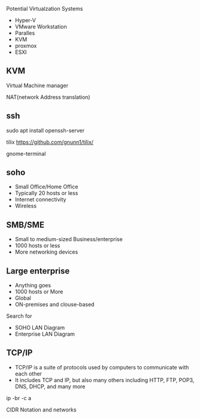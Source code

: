 
Potential Virtualzation Systems

+ Hyper-V
+ VMware Workstation
+ Paralles
+ KVM
+ proxmox
+ ESXI


## KVM

Virtual Machine manager

NAT(network Address translation)


## ssh


sudo apt install openssh-server

tilix https://github.com/gnunn1/tilix/

gnome-terminal

## soho

+ Small Office/Home Office
+ Typically 20 hosts or less
+ Internet connectivity
+ Wireless

## SMB/SME

+ Small to medium-sized Business/enterprise
+ 1000 hosts or less
+ More networking devices

## Large enterprise

+ Anything goes
+ 1000 hosts or More
+ Global
+ ON-premises and clouse-based


Search for

+ SOHO LAN Diagram
+ Enterprise LAN Diagram

## TCP/IP


+ TCP/IP is a suite of protocols used by computers to communicate with each other
+ It includes TCP and IP, but also many others including HTTP, FTP, POP3, DNS, DHCP, and many more



ip -br -c a

CIDR Notation and networks







